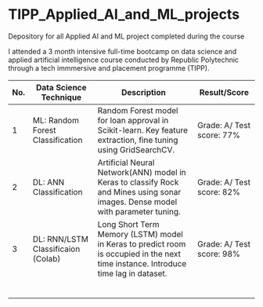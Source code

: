 # TIPP_Applied_AI_and_ML_projects
Depository for all Applied AI and ML project completed  during the course

I attended a 3 month intensive full-time bootcamp on data science and applied artificial intelligence course 
conducted by Republic Polytechnic through a tech immmersive and placement programme (TIPP).
  
  
| No.  |Data Science Technique   | Description   |Result/Score   |
|---|---|---|---|
| 1 | ML: Random Forest Classification  |Random Forest model for loan approval in Scikit-learn. Key feature extraction, fine tuning using GridSearchCV.| Grade: A/ Test score: 77%   |
| 2 | DL: ANN Classification  |Artificial Neural Network(ANN) model in Keras to classify Rock and Mines using sonar images. Dense model with parameter tuning. | Grade: A/ Test score: 82%  |
| 3 | DL: RNN/LSTM Classificaion (Colab)  | Long Short Term Memory (LSTM) model in Keras to predict room is occupied in the next time instance. Introduce time lag in dataset.    | Grade: A/ Test score: 98%  |
|   |   |   |   |
|   |   |   |   |
|   |   |   |   |
|   |   |   |   |
|   |   |   |   |
|   |   |   |   |

